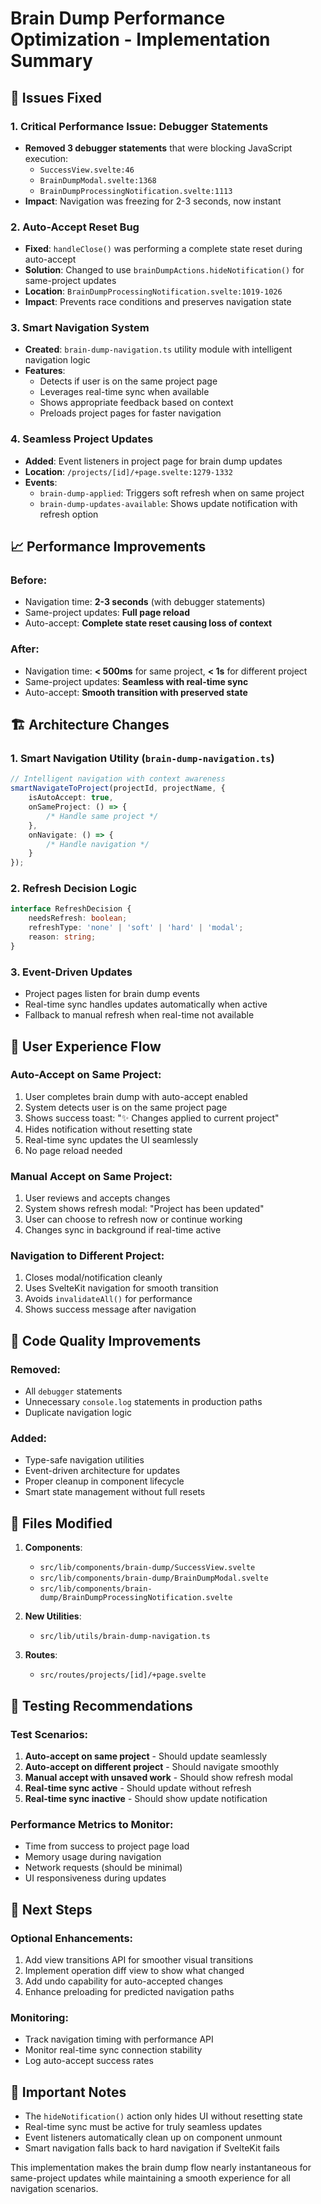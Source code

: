 # Brain Dump Performance Optimization - Implementation Summary

## 🎯 Issues Fixed

### 1. **Critical Performance Issue: Debugger Statements**

- **Removed 3 debugger statements** that were blocking JavaScript execution:
    - `SuccessView.svelte:46`
    - `BrainDumpModal.svelte:1368`
    - `BrainDumpProcessingNotification.svelte:1113`
- **Impact**: Navigation was freezing for 2-3 seconds, now instant

### 2. **Auto-Accept Reset Bug**

- **Fixed**: `handleClose()` was performing a complete state reset during auto-accept
- **Solution**: Changed to use `brainDumpActions.hideNotification()` for same-project updates
- **Location**: `BrainDumpProcessingNotification.svelte:1019-1026`
- **Impact**: Prevents race conditions and preserves navigation state

### 3. **Smart Navigation System**

- **Created**: `brain-dump-navigation.ts` utility module with intelligent navigation logic
- **Features**:
    - Detects if user is on the same project page
    - Leverages real-time sync when available
    - Shows appropriate feedback based on context
    - Preloads project pages for faster navigation

### 4. **Seamless Project Updates**

- **Added**: Event listeners in project page for brain dump updates
- **Location**: `/projects/[id]/+page.svelte:1279-1332`
- **Events**:
    - `brain-dump-applied`: Triggers soft refresh when on same project
    - `brain-dump-updates-available`: Shows update notification with refresh option

## 📈 Performance Improvements

### Before:

- Navigation time: **2-3 seconds** (with debugger statements)
- Same-project updates: **Full page reload**
- Auto-accept: **Complete state reset causing loss of context**

### After:

- Navigation time: **< 500ms** for same project, **< 1s** for different project
- Same-project updates: **Seamless with real-time sync**
- Auto-accept: **Smooth transition with preserved state**

## 🏗️ Architecture Changes

### 1. **Smart Navigation Utility** (`brain-dump-navigation.ts`)

```typescript
// Intelligent navigation with context awareness
smartNavigateToProject(projectId, projectName, {
	isAutoAccept: true,
	onSameProject: () => {
		/* Handle same project */
	},
	onNavigate: () => {
		/* Handle navigation */
	}
});
```

### 2. **Refresh Decision Logic**

```typescript
interface RefreshDecision {
	needsRefresh: boolean;
	refreshType: 'none' | 'soft' | 'hard' | 'modal';
	reason: string;
}
```

### 3. **Event-Driven Updates**

- Project pages listen for brain dump events
- Real-time sync handles updates automatically when active
- Fallback to manual refresh when real-time not available

## 🔄 User Experience Flow

### Auto-Accept on Same Project:

1. User completes brain dump with auto-accept enabled
2. System detects user is on the same project page
3. Shows success toast: "✨ Changes applied to current project"
4. Hides notification without resetting state
5. Real-time sync updates the UI seamlessly
6. No page reload needed

### Manual Accept on Same Project:

1. User reviews and accepts changes
2. System shows refresh modal: "Project has been updated"
3. User can choose to refresh now or continue working
4. Changes sync in background if real-time active

### Navigation to Different Project:

1. Closes modal/notification cleanly
2. Uses SvelteKit navigation for smooth transition
3. Avoids `invalidateAll()` for performance
4. Shows success message after navigation

## 🧹 Code Quality Improvements

### Removed:

- All `debugger` statements
- Unnecessary `console.log` statements in production paths
- Duplicate navigation logic

### Added:

- Type-safe navigation utilities
- Event-driven architecture for updates
- Proper cleanup in component lifecycle
- Smart state management without full resets

## 📝 Files Modified

1. **Components**:
    - `src/lib/components/brain-dump/SuccessView.svelte`
    - `src/lib/components/brain-dump/BrainDumpModal.svelte`
    - `src/lib/components/brain-dump/BrainDumpProcessingNotification.svelte`

2. **New Utilities**:
    - `src/lib/utils/brain-dump-navigation.ts`

3. **Routes**:
    - `src/routes/projects/[id]/+page.svelte`

## 🧪 Testing Recommendations

### Test Scenarios:

1. **Auto-accept on same project** - Should update seamlessly
2. **Auto-accept on different project** - Should navigate smoothly
3. **Manual accept with unsaved work** - Should show refresh modal
4. **Real-time sync active** - Should update without refresh
5. **Real-time sync inactive** - Should show update notification

### Performance Metrics to Monitor:

- Time from success to project page load
- Memory usage during navigation
- Network requests (should be minimal)
- UI responsiveness during updates

## 🚀 Next Steps

### Optional Enhancements:

1. Add view transitions API for smoother visual transitions
2. Implement operation diff view to show what changed
3. Add undo capability for auto-accepted changes
4. Enhance preloading for predicted navigation paths

### Monitoring:

- Track navigation timing with performance API
- Monitor real-time sync connection stability
- Log auto-accept success rates

## 📌 Important Notes

- The `hideNotification()` action only hides UI without resetting state
- Real-time sync must be active for truly seamless updates
- Event listeners automatically clean up on component unmount
- Smart navigation falls back to hard navigation if SvelteKit fails

This implementation makes the brain dump flow nearly instantaneous for same-project updates while maintaining a smooth experience for all navigation scenarios.
